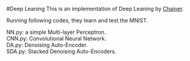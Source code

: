 #Deep Leaning
This is an implementation of Deep Leaning by [Chainer](http://chainer.org).  

Running following codes, they learn and test the MNIST.

NN.py: a simple Multi-layer Perceptron.  
CNN.py: Convolutional Neural Network.  
DA.py: Denoising Auto-Encoder.  
SDA.py: Stacked Denoising Auto-Encoders.
